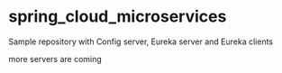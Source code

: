 # spring_cloud_microservices

Sample repository with Config server, Eureka server and Eureka clients

more servers are coming
